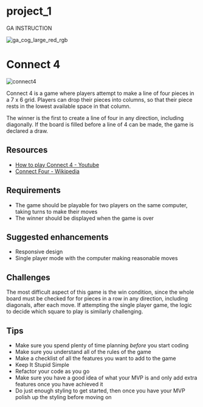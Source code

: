 # project_1

GA INSTRUCTION

![ga_cog_large_red_rgb](https://cloud.githubusercontent.com/assets/40461/8183776/469f976e-1432-11e5-8199-6ac91363302b.png)

# Connect 4


![connect4](https://media.git.generalassemb.ly/user/15120/files/da59cd00-fec9-11e8-9c1d-06c8821c1fb6)

Connect 4 is a game where players attempt to make a line of four pieces in a 7 x 6 grid. Players can drop their pieces into columns, so that their piece rests in the lowest available space in that column.

The winner is the first to create a line of four in any direction, including diagonally. If the board is filled before a line of 4 can be made, the game is declared a draw.

## Resources

* [How to play Connect 4 - Youtube](https://www.youtube.com/watch?v=H3FYRM9a0i4)
* [Connect Four - Wikipedia](https://en.wikipedia.org/wiki/Connect_Four)

## Requirements

* The game should be playable for two players on the same computer, taking turns to make their moves
* The winner should be displayed when the game is over

## Suggested enhancements

* Responsive design
* Single player mode with the computer making reasonable moves

## Challenges

The most difficult aspect of this game is the win condition, since the whole board must be checked for for pieces in a row in any direction, including diagonals, after each move. If attempting the single player game, the logic to decide which square to play is similarly challenging.

## Tips

* Make sure you spend plenty of time planning _before_ you start coding
* Make sure you understand all of the rules of the game
* Make a checklist of all the features you want to add to the game
* Keep It Stupid Simple
* Refactor your code as you go
* Make sure you have a good idea of what your MVP is and only add extra features once you have achieved it
* Do just enough styling to get started, then once you have your MVP polish up the styling before moving on
